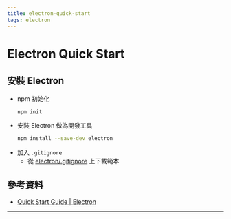 ```yaml
---
title: electron-quick-start
tags: electron
---
```


# Electron Quick Start

## 安裝 Electron
- npm 初始化
    ```bash
    npm init
    ```
- 安裝 Electron 做為開發工具
    ```bash
    npm install --save-dev electron
    ```
- 加入 `.gitignore`
    - 從 [electron/.gitignore][electron.gitignore] 上下載範本

## 參考資料
- [Quick Start Guide | Electron][electron-quick-start]

---
[electron.gitignore]: https://github.com/electron/electron/blob/master/.gitignore "electron/.gitignore at master · electron/electron"
[electron-quick-start]: https://www.electronjs.org/docs/tutorial/quick-start "Quick Start Guide | Electron"
